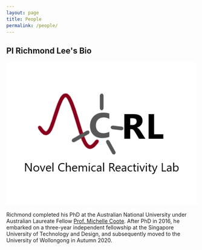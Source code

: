 ```yaml
---
layout: page
title: People
permalink: /people/
---
```


PI Richmond Lee's Bio
---
![Pic](/files/NCRL.png)

Richmond completed his PhD at the Australian National University under Australian Laureate Fellow [Prof. Michelle Coote](https://rsc.anu.edu.au/~mcoote/). After PhD in 2016, he embarked on a three-year independent fellowship at the Singapore University of Technology and Design, and subsequently moved to the University of Wollongong in Autumn 2020. 
